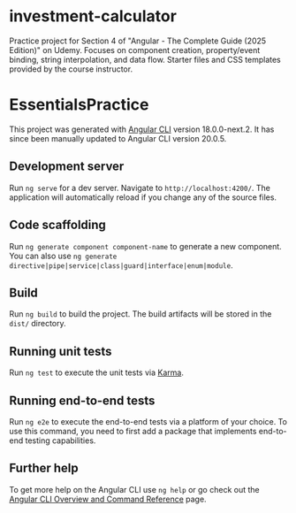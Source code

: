 # investment-calculator
Practice project for Section 4 of "Angular - The Complete Guide (2025 Edition)" on Udemy. Focuses on component creation, property/event binding, string interpolation, and data flow. Starter files and CSS templates provided by the course instructor.

# EssentialsPractice

This project was generated with [Angular CLI](https://github.com/angular/angular-cli) version 18.0.0-next.2.
It has since been manually updated to Angular CLI version 20.0.5.

## Development server

Run `ng serve` for a dev server. Navigate to `http://localhost:4200/`. The application will automatically reload if you change any of the source files.

## Code scaffolding

Run `ng generate component component-name` to generate a new component. You can also use `ng generate directive|pipe|service|class|guard|interface|enum|module`.

## Build

Run `ng build` to build the project. The build artifacts will be stored in the `dist/` directory.

## Running unit tests

Run `ng test` to execute the unit tests via [Karma](https://karma-runner.github.io).

## Running end-to-end tests

Run `ng e2e` to execute the end-to-end tests via a platform of your choice. To use this command, you need to first add a package that implements end-to-end testing capabilities.

## Further help

To get more help on the Angular CLI use `ng help` or go check out the [Angular CLI Overview and Command Reference](https://angular.io/cli) page.

